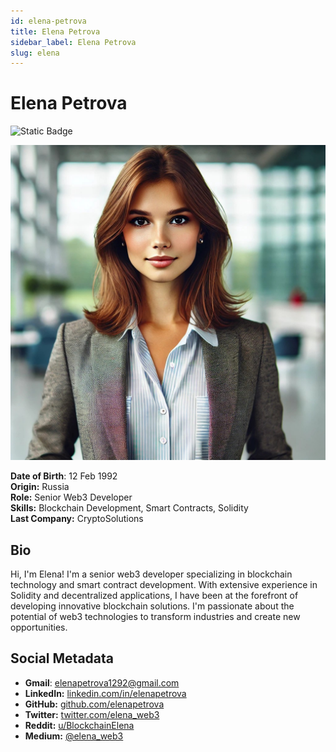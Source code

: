 ```yaml
---
id: elena-petrova
title: Elena Petrova
sidebar_label: Elena Petrova
slug: elena
---
```


# Elena Petrova

![Static Badge](https://img.shields.io/badge/Not%20Ready-no?color=ff0000)

<img src="/img/elena-petrova.jpeg" class="avatar__photo avatar__photo--xl" />

**Date of Birth**: 12 Feb 1992  
**Origin:** Russia  
**Role:** Senior Web3 Developer  
**Skills:** Blockchain Development, Smart Contracts, Solidity  
**Last Company:** CryptoSolutions

## Bio

Hi, I'm Elena! I'm a senior web3 developer specializing in blockchain technology and smart contract development. With extensive experience in Solidity and decentralized applications, I have been at the forefront of developing innovative blockchain solutions. I'm passionate about the potential of web3 technologies to transform industries and create new opportunities.

## Social Metadata

- **Gmail**: elenapetrova1292@gmail.com
- **LinkedIn:** [linkedin.com/in/elenapetrova](https://linkedin.com/in/elenapetrova)
- **GitHub:** [github.com/elenapetrova](https://github.com/elenapetrova)
- **Twitter:** [twitter.com/elena_web3](https://twitter.com/elena_web3)
- **Reddit:** [u/BlockchainElena](https://www.reddit.com/user/BlockchainElena)
- **Medium:** [@elena_web3](https://medium.com/@elena_web3)
